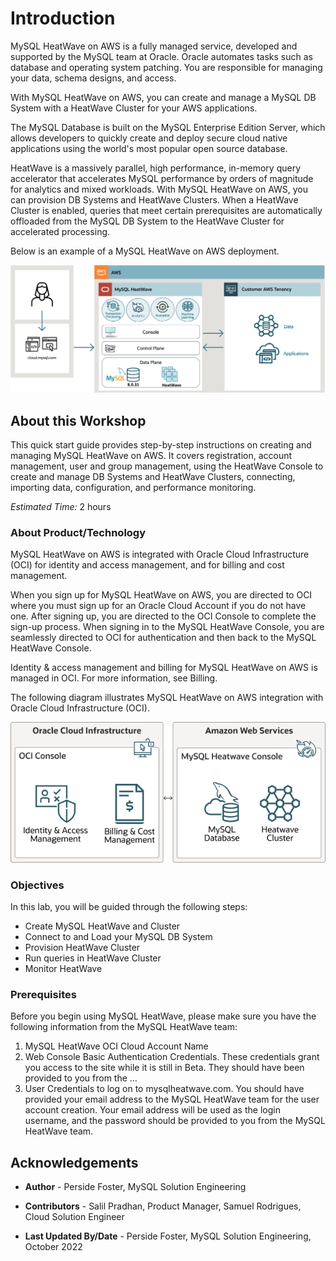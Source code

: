 # Introduction

MySQL HeatWave on AWS is a fully managed service, developed and supported by the MySQL team at Oracle. Oracle automates tasks such as database and operating system patching. You are responsible for managing your data, schema designs, and access.

With MySQL HeatWave on AWS, you can create and manage a MySQL DB System with a HeatWave Cluster for your AWS applications.

The MySQL Database is built on the MySQL Enterprise Edition Server, which allows developers to quickly create and deploy secure cloud native applications using the world's most popular open source database.

HeatWave is a massively parallel, high performance, in-memory query accelerator that accelerates MySQL performance by orders of magnitude for analytics and mixed workloads. With MySQL HeatWave on AWS, you can provision DB Systems and HeatWave Clusters. When a HeatWave Cluster is enabled, queries that meet certain prerequisites are automatically offloaded from the MySQL DB System to the HeatWave Cluster for accelerated processing.

Below is an example of a MySQL HeatWave on AWS deployment.

![MySQL HeatWave on AWS deployment](./images/hwonaws.png "hw on aws")

## About this Workshop

This quick start guide provides step-by-step instructions on creating and managing  MySQL HeatWave on AWS. It covers registration, account management, user and group management, using the HeatWave Console to create and manage DB Systems and HeatWave Clusters, connecting, importing data, configuration, and performance monitoring.

_Estimated Time:_ 2 hours

### About Product/Technology

MySQL HeatWave on AWS is integrated with Oracle Cloud Infrastructure (OCI) for identity and access management, and for billing and cost management.

When you sign up for MySQL HeatWave on AWS, you are directed to OCI where you must sign up for an Oracle Cloud Account if you do not have one. After signing up, you are directed to the OCI Console to complete the sign-up process. When signing in to the MySQL HeatWave Console, you are seamlessly directed to OCI for authentication and then back to the MySQL HeatWave Console.

Identity & access management and billing for MySQL HeatWave on AWS is managed in OCI. For more information, see Billing.

The following diagram illustrates MySQL HeatWave on AWS integration with Oracle Cloud Infrastructure (OCI).

![MySQL HeatWave on AWS and OCI Integrationt](./images/mhds-hw-oci-integration.png "mhds hw oci integration")

### Objectives

In this lab, you will be guided through the following steps:

- Create MySQL HeatWave and Cluster
- Connect to and Load your MySQL DB System
- Provision HeatWave Cluster
- Run queries in HeatWave Cluster
- Monitor HeatWave

### Prerequisites

Before you begin using MySQL HeatWave, please make sure you have the following
information from the MySQL HeatWave team:

1. MySQL HeatWave OCI Cloud Account Name
2. Web Console Basic Authentication Credentials. These credentials grant you access to the
site while it is still in Beta. They should have been provided to you from the …
3. User Credentials to log on to mysqlheatwave.com. You should have provided your email address to the MySQL HeatWave team for the user account creation. Your email address will be used as the login username, and the password should be provided to you from the MySQL HeatWave team.

## Acknowledgements

- **Author** - Perside Foster, MySQL Solution Engineering

- **Contributors** - Salil Pradhan, Product Manager, Samuel Rodrigues, Cloud Solution Engineer
- **Last Updated By/Date** - Perside Foster, MySQL Solution Engineering, October 2022
